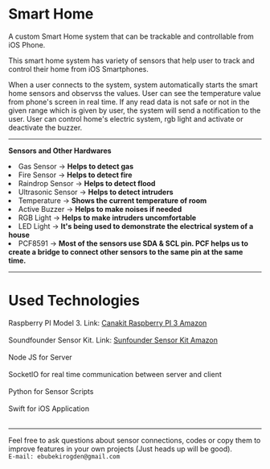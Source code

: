 # Smart Home

  
  A custom Smart Home system that can be trackable and controllable from iOS Phone.
  
  This smart home system has variety of sensors that help user to track and control their home from iOS Smartphones.
  
  When a user connects to the system, system automatically starts the smart home sensors and observss the values. User can see the temperature value from phone's screen in real time. If any read data is not safe or not in the given range which is given by user, the system will send a notification to the user. User can control home's electric system, rgb light and activate or deactivate the buzzer. 
  
  <hr>
  
  <b> Sensors and Other Hardwares</b>
  
  <li>Gas Sensor -> <b>Helps to detect gas</b></li> 
  <li>Fire Sensor -> <b>Helps to detect fire</b></li> 
  <li>Raindrop Sensor -> <b>Helps to detect flood</b></li> 
  <li>Ultrasonic Sensor -> <b>Helps to detect intruders</b></li> 
  <li>Temperature -> <b>Shows the current temperature of room</b></li> 
  <li>Active Buzzer -> <b>Helps to make noises if needed</b></li> 
  <li>RGB Light -> <b>Helps to make intruders uncomfortable</b></li> 
  <li>LED Light -> <b>It's being used to demonstrate the electrical system of a house</b> </li>
  <li>PCF8591 -> <b>Most of the sensors use SDA & SCL pin. PCF helps us to create a bridge to connect other sensors to the same pin at the same time.</b></li>
  
  
  <hr>
  
 # Used Technologies
  <summary>Raspberry PI Model 3. Link: <a href="https://www.amazon.com/gp/product/B01C6Q4GLE/ref=oh_aui_detailpage_o09_s00?ie=UTF8&psc=1">Canakit Raspberry PI 3 Amazon</a></summary><br>
<summary>Soundfounder Sensor Kit. Link: <a href="https://www.amazon.com/gp/product/B014PF05ZA/ref=oh_aui_detailpage_o00_s00?ie=UTF8&psc=1">Sunfounder Sensor Kit Amazon</a></summary><br>
<summary>Node JS for Server</summary><br>
<summary>SocketIO for real time communication between server and client</summary><br>
<summary>Python for Sensor Scripts</summary><br>
<summary>Swift for iOS Application</summary><br>

  
  <hr>
  Feel free to ask questions about sensor connections, codes or copy them to improve features in your own projects (Just heads up will be good).
  <br>
  <code>E-mail: ebubekirogden@gmail.com</code>
  
  
